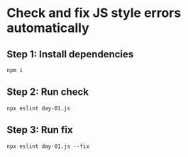 # Check and fix JS style errors automatically

## Step 1: Install dependencies

`npm i`

## Step 2: Run check

`npx eslint day-01.js`

## Step 3: Run fix

`npx eslint day-01.js --fix`


